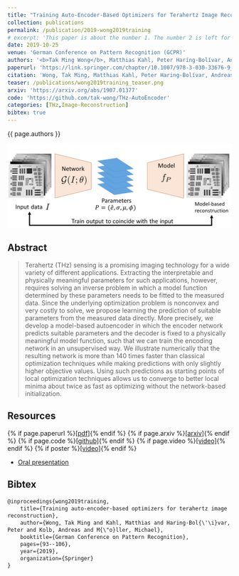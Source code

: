 ```yaml
---
title: "Training Auto-Encoder-Based Optimizers for Terahertz Image Reconstruction"
collection: publications
permalink: /publication/2019-wong2019training
# excerpt: 'This paper is about the number 1. The number 2 is left for future work.'
date: 2019-10-25
venue: 'German Conference on Pattern Recognition (GCPR)'
authors: '<b>Tak Ming Wong</b>, Matthias Kahl, Peter Haring-Bolívar, Andreas Kolb, Michael Möller'
paperurl: 'https://link.springer.com/chapter/10.1007/978-3-030-33676-9_7'
citation: 'Wong, Tak Ming, Matthias Kahl, Peter Haring-Bolívar, Andreas Kolb, and Michael Möller. "Training auto-encoder-based optimizers for terahertz image reconstruction." In German Conference on Pattern Recognition, pp. 93-106. Cham: Springer International Publishing, 2019.'
teaser: /publications/wong2019training_teaser.png
arxiv: 'https://arxiv.org/abs/1907.01377'
code: 'https://github.com/tak-wong/THz-AutoEncoder'
categories: [THz,Image-Reconstruction]
bibtex: true
---
```


{{ page.authors }}



<img class="pub_teaser" src="../images/publications/wong2019training_teaser.png" alt="Teaser Image" title="teaser" />

## Abstract
> Terahertz (THz) sensing is a promising imaging technology for a wide variety of different applications. Extracting the interpretable and physically meaningful parameters for such applications, however, requires solving an inverse problem in which a model function determined by these parameters needs to be fitted to the measured data. Since the underlying optimization problem is nonconvex and very costly to solve, we propose learning the prediction of suitable parameters from the measured data directly. More precisely, we develop a model-based autoencoder in which the encoder network predicts suitable parameters and the decoder is fixed to a physically meaningful model function, such that we can train the encoding network in an unsupervised way. We illustrate numerically that the resulting network is more than 140 times faster than classical optimization techniques while making predictions with only slightly higher objective values. Using such predictions as starting points of local optimization techniques allows us to converge to better local minima about twice as fast as optimizing without the network-based initialization.

## Resources

{% if page.paperurl %}<a href=" {{ page.paperurl }} ">[pdf]</a>{% endif %} {% if page.arxiv %}<a href=" {{ page.arxiv }} ">[arxiv]</a>{% endif %} {% if page.code %}<a href=" {{ page.code }} ">[github]</a>{% endif %} {% if page.video %}<a href=" {{ page.video }} ">[video]</a>{% endif %} {% if poster %}<a href=" {{ page.poster }} ">[video]</a>{% endif %}

* [Oral presentation](/talks/2019-09-11-GCPR)

## Bibtex

    @inproceedings{wong2019training,
        title={Training auto-encoder-based optimizers for terahertz image reconstruction},
        author={Wong, Tak Ming and Kahl, Matthias and Haring-Bol{\'\i}var, Peter and Kolb, Andreas and M{\"o}ller, Michael},
        booktitle={German Conference on Pattern Recognition},
        pages={93--106},
        year={2019},
        organization={Springer}
    }